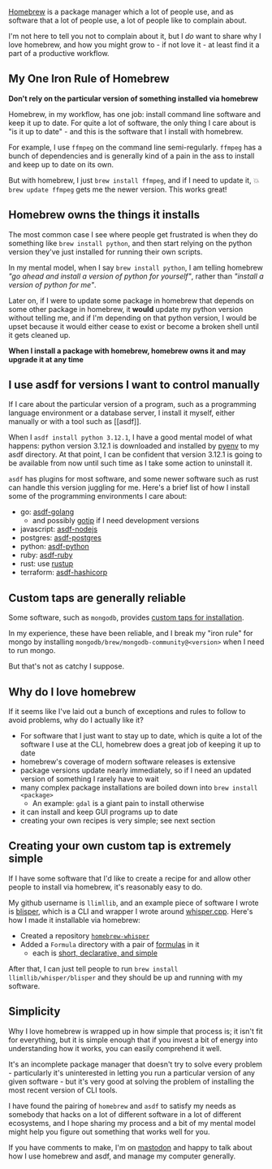 [Homebrew](https://brew.sh/) is a package manager which a lot of people use, and as software that a lot of people use, a lot of people like to complain about.

I'm not here to tell you not to complain about it, but I _do_ want to share why I love homebrew, and how you might grow to - if not love it - at least find it a part of a productive workflow.
## My One Iron Rule of Homebrew

**Don't rely on the particular version of something installed via homebrew**

Homebrew, in my workflow, has one job: install command line software and keep it up to date. For quite a lot of software, the only thing I care about is "is it up to date" - and this is the software that I install with homebrew.

For example, I use `ffmpeg` on the command line semi-regularly. `ffmpeg` has a bunch of dependencies and is generally kind of a pain in the ass to install and keep up to date on its own.

But with homebrew, I just `brew install ffmpeg`, and if I need to update it, 💥 `brew update ffmpeg` gets me the newer version. This works great!

## Homebrew owns the things it installs

The most common case I see where people get frustrated is when they do something like `brew install python`, and then start relying on the python version they've just installed for running their own scripts.

In my mental model, when I say `brew install python`, I am telling homebrew _"go ahead and install a version of python for yourself"_, rather than _"install a version of python for me"_.

Later on, if I were to update some package in homebrew that depends on some other package in homebrew, it **would** update my python version without telling me, and if I'm depending on that python version, I would be upset because it would either cease to exist or become a broken shell until it gets cleaned up.

**When I install a package with homebrew, homebrew owns it and may upgrade it at any time**

## I use asdf for versions I want to control manually

If I care about the particular version of a program, such as a programming language environment or a database server, I install it myself, either manually or with a tool such as [[asdf]].

When I `asdf install python 3.12.1`, I have a good mental model of what happens: python version 3.12.1 is downloaded and installed by [pyenv](https://github.com/pyenv/pyenv/) to my asdf directory. At that point, I can be confident that version 3.12.1 is going to be available from now until such time as I take some action to uninstall it.

`asdf` has plugins for most software, and some newer software such as rust can handle this version juggling for me. Here's a brief list of how I install some of the programming environments I care about:

- go: [asdf-golang](https://github.com/asdf-community/asdf-golang) 
	- and possibly [gotip](https://pkg.go.dev/golang.org/dl/gotip) if I need development versions
- javascript: [asdf-nodejs](https://github.com/asdf-vm/asdf-nodejs)
- postgres: [asdf-postgres](https://github.com/smashedtoatoms/asdf-postgres)
- python: [asdf-python](https://github.com/asdf-community/asdf-python)
- ruby: [asdf-ruby](https://github.com/asdf-vm/asdf-ruby)
- rust: use [rustup](https://rustup.rs/)
- terraform: [asdf-hashicorp](https://github.com/asdf-community/asdf-hashicorp)

## Custom taps are generally reliable

Some software, such as `mongodb`, provides [custom taps for installation](https://github.com/mongodb/homebrew-brew).

In my experience, these have been reliable, and I break my "iron rule" for mongo by installing `mongodb/brew/mongodb-community@<version>` when I need to run mongo.

But that's not as catchy I suppose.

## Why do I love homebrew

If it seems like I've laid out a bunch of exceptions and rules to follow to avoid problems, why do I actually like it?

- For software that I just want to stay up to date, which is quite a lot of the software I use at the CLI, homebrew does a great job of keeping it up to date
- homebrew's coverage of modern software releases is extensive
- package versions update nearly immediately, so if I need an updated version of something I rarely have to wait
- many complex package installations are boiled down into `brew install <package>`
	- An example: `gdal` is a giant pain to install otherwise
- it can install and keep GUI programs up to date
- creating your own recipes is very simple; see next section

## Creating your own custom tap is extremely simple

If I have some software that I'd like to create a recipe for and allow other people to install via homebrew, it's reasonably easy to do. 

My github username is `llimllib`, and an example piece of software I wrote is [blisper](https://github.com/llimllib/blisper), which is a CLI and wrapper I wrote around [whisper.cpp](https://github.com/ggerganov/whisper.cpp). Here's how I made it installable via homebrew:

- Created a repository [`homebrew-whisper`](https://github.com/llimllib/homebrew-whisper/)
- Added a `Formula` directory with a pair of [formulas](https://docs.brew.sh/Formula-Cookbook) in it
	- each is [short, declarative, and simple](https://github.com/llimllib/homebrew-whisper/blob/main/Formula/blisper.rb)

After that, I can just tell people to run `brew install llimllib/whisper/blisper` and they should be up and running with my software.
## Simplicity

Why I love homebrew is wrapped up in how simple that process is; it isn't fit for everything, but it is simple enough that if you invest a bit of energy into understanding how it works, you can easily comprehend it well.

It's an incomplete package manager that doesn't try to solve every problem - particularly it's uninterested in letting you run a particular version of any given software - but it's very good at solving the problem of installing the most recent version of CLI tools.

I have found the pairing of `homebrew` and `asdf` to satisfy my needs as somebody that hacks on a lot of different software in a lot of different ecosystems, and I hope sharing my process and a bit of my mental model might help you figure out something that works well for you.

If you have comments to make, I'm on [mastodon](https://elk.zone/hachyderm.io/@llimllib/112005194762232755) and happy to talk about how I use homebrew and asdf, and manage my computer generally.